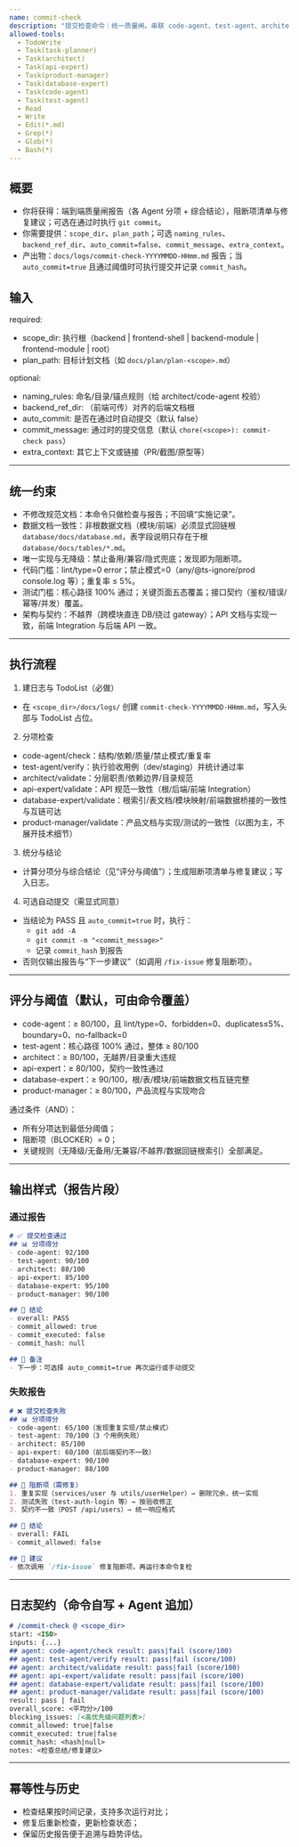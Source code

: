 ```yaml
---
name: commit-check
description: "提交检查命令｜统一质量闸。串联 code-agent、test-agent、architect、api-expert、database-expert、product-manager 检查代码/文档/架构/契约/数据一致性，全部通过才允许提交。默认 dry-run，不自动提交"
allowed-tools:
  - TodoWrite
  - Task(task-planner)
  - Task(architect)
  - Task(api-expert)
  - Task(product-manager)
  - Task(database-expert)
  - Task(code-agent)
  - Task(test-agent)
  - Read
  - Write
  - Edit(*.md)
  - Grep(*)
  - Glob(*)
  - Bash(*)
---
```


## 概要

- 你将获得：端到端质量闸报告（各 Agent 分项 + 综合结论），阻断项清单与修复建议；可选在通过时执行 `git commit`。
- 你需要提供：`scope_dir`、`plan_path`；可选 `naming_rules`、`backend_ref_dir`、`auto_commit=false`、`commit_message`、`extra_context`。
- 产出物：`docs/logs/commit-check-YYYYMMDD-HHmm.md` 报告；当 `auto_commit=true` 且通过阈值时可执行提交并记录 `commit_hash`。

## 输入

required:
- scope_dir: 执行根（backend | frontend-shell | backend-module | frontend-module | root）
- plan_path: 目标计划文档（如 `docs/plan/plan-<scope>.md`）

optional:
- naming_rules: 命名/目录/锚点规则（给 architect/code-agent 校验）
- backend_ref_dir: （前端可传）对齐的后端文档根
- auto_commit: 是否在通过时自动提交（默认 false）
- commit_message: 通过时的提交信息（默认 `chore(<scope>): commit-check pass`）
- extra_context: 其它上下文或链接（PR/截图/原型等）

---

## 统一约束

- 不修改规范文档：本命令只做检查与报告；不回填“实施记录”。
- 数据文档一致性：非根数据文档（模块/前端）必须显式回链根 `database/docs/database.md`，表字段说明只存在于根 `database/docs/tables/*.md`。
- 唯一实现与无降级：禁止备用/兼容/隐式兜底；发现即为阻断项。
- 代码门槛：lint/type=0 error；禁止模式=0（any/@ts-ignore/prod console.log 等）；重复率 ≤ 5%。
- 测试门槛：核心路径 100% 通过；关键页面五态覆盖；接口契约（鉴权/错误/幂等/并发）覆盖。
- 架构与契约：不越界（跨模块直连 DB/绕过 gateway）；API 文档与实现一致，前端 Integration 与后端 API 一致。

---

## 执行流程

1) 建日志与 TodoList（必做）
- 在 `<scope_dir>/docs/logs/` 创建 `commit-check-YYYYMMDD-HHmm.md`，写入头部与 TodoList 占位。

2) 分项检查
- code-agent/check：结构/依赖/质量/禁止模式/重复率
- test-agent/verify：执行验收用例（dev/staging）并统计通过率
- architect/validate：分层职责/依赖边界/目录规范
- api-expert/validate：API 规范一致性（根/后端/前端 Integration）
- database-expert/validate：根索引/表文档/模块映射/前端数据桥接的一致性与互链可达
- product-manager/validate：产品文档与实现/测试的一致性（以图为主，不展开技术细节）

3) 统分与结论
- 计算分项分与综合结论（见“评分与阈值”）；生成阻断项清单与修复建议；写入日志。

4) 可选自动提交（需显式同意）
- 当结论为 PASS 且 `auto_commit=true` 时，执行：
  - `git add -A`
  - `git commit -m "<commit_message>"`
  - 记录 `commit_hash` 到报告
- 否则仅输出报告与“下一步建议”（如调用 `/fix-issue` 修复阻断项）。

---

## 评分与阈值（默认，可由命令覆盖）

- code-agent：≥ 80/100，且 lint/type=0、forbidden=0、duplicates≤5%、boundary=0、no-fallback=0
- test-agent：核心路径 100% 通过，整体 ≥ 80/100
- architect：≥ 80/100，无越界/目录重大违规
- api-expert：≥ 80/100，契约一致性通过
- database-expert：≥ 90/100，根/表/模块/前端数据文档互链完整
- product-manager：≥ 80/100，产品流程与实现吻合

通过条件（AND）：
- 所有分项达到最低分阈值；
- 阻断项（BLOCKER）= 0；
- 关键规则（无降级/无备用/无兼容/不越界/数据回链根索引）全部满足。

---

## 输出样式（报告片段）

### 通过报告
```md
# ✅ 提交检查通过
## 📊 分项得分
- code-agent: 92/100
- test-agent: 90/100
- architect: 88/100
- api-expert: 85/100
- database-expert: 95/100
- product-manager: 90/100

## 🚀 结论
- overall: PASS
- commit_allowed: true
- commit_executed: false
- commit_hash: null

## 🔎 备注
- 下一步：可选择 auto_commit=true 再次运行或手动提交
```

### 失败报告
```md
# ❌ 提交检查失败
## 📊 分项得分
- code-agent: 65/100（发现重复实现/禁止模式）
- test-agent: 70/100（3 个用例失败）
- architect: 85/100
- api-expert: 60/100（前后端契约不一致）
- database-expert: 90/100
- product-manager: 88/100

## 🚨 阻断项（需修复）
1. 重复实现（services/user 与 utils/userHelper）→ 删除冗余，统一实现
2. 测试失败（test-auth-login 等）→ 按验收修正
3. 契约不一致（POST /api/users）→ 统一响应格式

## 🧭 结论
- overall: FAIL
- commit_allowed: false

## 🔧 建议
- 依次调用 `/fix-issue` 修复阻断项，再运行本命令复检
```

---

## 日志契约（命令自写 + Agent 追加）
```md
# /commit-check @ <scope_dir>
start: <ISO>
inputs: {...}
## agent: code-agent/check result: pass|fail (score/100)
## agent: test-agent/verify result: pass|fail (score/100)
## agent: architect/validate result: pass|fail (score/100)
## agent: api-expert/validate result: pass|fail (score/100)
## agent: database-expert/validate result: pass|fail (score/100)
## agent: product-manager/validate result: pass|fail (score/100)
result: pass | fail
overall_score: <平均分>/100
blocking_issues: [<高优先级问题列表>]
commit_allowed: true|false
commit_executed: true|false
commit_hash: <hash|null>
notes: <检查总结/修复建议>
```

---

## 幂等性与历史

- 检查结果按时间记录，支持多次运行对比；
- 修复后重新检查，更新检查状态；
- 保留历史报告便于追溯与趋势评估。

